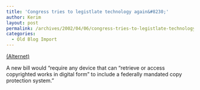 ```yaml
---
title: 'Congress tries to legistlate technology again&#8230;'
author: Kerim
layout: post
permalink: /archives/2002/04/06/congress-tries-to-legistlate-technology-again/
categories:
  - Old Blog Import
---
```

<a href="http://www.alternet.org/story.html?StoryID=12795" onclick="_gaq.push(['_trackEvent', 'outbound-article', 'http://www.alternet.org/story.html?StoryID=12795', '(Alternet)']);" >(Alternet)</a>

A new bill would &#8220;require any device that can &#8220;retrieve or access copyrighted works in digital form&#8221; to include a federally mandated copy protection system.&#8221;

